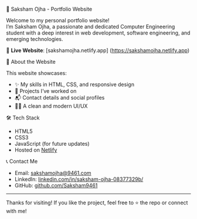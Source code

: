 💼 Saksham Ojha - Portfolio Website

Welcome to my personal portfolio website!  
I’m Saksham Ojha, a passionate and dedicated Computer Engineering student with a deep interest in web development, software engineering, and emerging technologies.

🔗 **Live Website**: [sakshamojha.netlify.app] (https://sakshamojha.netlify.app)

🚀 About the Website

This website showcases:
- ✨ My skills in HTML, CSS, and responsive design
- 📄 Projects I’ve worked on
- 📬 Contact details and social profiles
- 👨‍💻 A clean and modern UI/UX

 🛠️ Tech Stack

- HTML5  
- CSS3  
- JavaScript (for future updates)  
- Hosted on [Netlify](https://www.netlify.com/)


 📞 Contact Me

- Email: [sakshamojha@9461.com](mailto:sakshamojha@9461.com)  
- LinkedIn: [linkedin.com/in/saksham-ojha-08377329b/](https://www.linkedin.com/in/saksham-ojha-08377329b/)  
- GitHub: [github.com/Saksham9461](https://github.com/Saksham9461)

---

Thanks for visiting! If you like the project, feel free to ⭐ the repo or connect with me!

